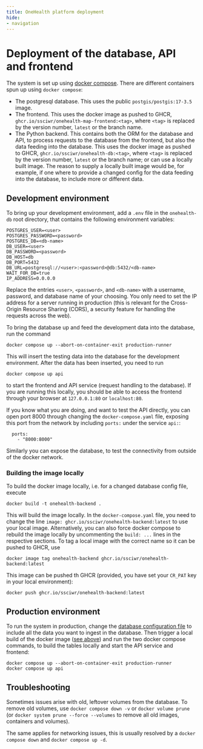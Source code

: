 ```yaml
---
title: OneHealth platform deployment
hide:
- navigation
---
```


# Deployment of the database, API and frontend
The system is set up using [docker compose](https://docs.docker.com/compose/). There are different containers spun up using `docker compose`:

- The postgresql database. This uses the public `postgis/postgis:17-3.5` image.
- The frontend. This uses the docker image as pushed to GHCR, `ghcr.io/ssciwr/onehealth-map-frontend:<tag>`, where `<tag>` is replaced by the version number, `latest` or the branch name.
- The Python backend. This contains both the ORM for the database and API, to process requests to the database from the frontend, but also the data feeding into the database. This uses the docker image as pushed to GHCR, `ghcr.io/ssciwr/onehealth-db:<tag>`, where `<tag>` is replaced by the version number, `latest` or the branch name; or can use a locally built image. The reason to supply a locally built image would be, for example, if one where to provide a changed config for the data feeding into the database, to include more or different data.


## Development environment

To bring up your development environment, add a `.env` file in the `onehealth-db` root directory, that contains the following environment variables:
```
POSTGRES_USER=<user>
POSTGRES_PASSWORD=<password>
POSTGRES_DB=<db-name>
DB_USER=<user>
DB_PASSWORD=<password>
DB_HOST=db
DB_PORT=5432
DB_URL=postgresql://<user>:<password>@db:5432/<db-name>
WAIT_FOR_DB=true
IP_ADDRESS=0.0.0.0
```
Replace the entries `<user>`, `<password>`, and `<db-name>` with a username, password, and database name of your choosing. You only need to set the IP address for a server running in production (this is relevant for the Cross-Origin Resource Sharing (CORS), a security feature for handling the requests across the web).

To bring the database up and feed the development data into the database, run the command
```
docker compose up --abort-on-container-exit production-runner
```
This will insert the testing data into the database for the development environment. After the data has been inserted, you need to run
```
docker compose up api
```
to start the frontend and API service (request handling to the database). If you are running this locally, you should be able to access the frontend through your browser at `127.0.0.1:80` or `localhost:80`.

If you know what you are doing, and want to test the API directly, you can open port 8000 through changing the `docker-compose.yaml` file, exposing this port from the network by including `ports:` under the service `api:`:
```
  ports:
    - "8000:8000"
```
Similarly you can expose the database, to test the connectivity from outside of the docker network.

### Building the image locally 
To build the docker image locally, i.e. for a changed database config file, execute
```
docker build -t onehealth-backend .
```
This will build the image locally. In the `docker-compose.yaml` file, you need to change the line `image: ghcr.io/ssciwr/onehealth-backend:latest` to use your local image. Alternatively, you can also force docker compose to rebuild the image locally by uncommenting the `build: ...` lines in the respective sections. To tag a local image with the correct name so it can be pushed to GHCR, use
```
docker image tag onehealth-backend ghcr.io/ssciwr/onehealth-backend:latest
```
This image can be pushed th GHCR (provided, you have set your `CR_PAT` key in your local environment):
```
docker push ghcr.io/ssciwr/onehealth-backend:latest
```

## Production environment
To run the system in production, change the [database configuration file](../onehealth_db/data/production_config.yml) to include all the data you want to ingest in the database. Then trigger a local build of the docker image ([see above](./deployment.md#building-the-image-locally)) and run the two docker compose commands, to build the tables locally and start the API service and frontend:
```
docker compose up --abort-on-container-exit production-runner
docker compose up api
```


## Troubleshooting
Sometimes issues arise with old, leftover volumes from the database. To remove old volumes, use `docker compose down -v` or `docker volume prune` (or `docker system prune --force --volumes` to remove all old images, containers and volumes).

The same applies for networking issues, this is usually resolved by a `docker compose down` and `docker compose up -d`.